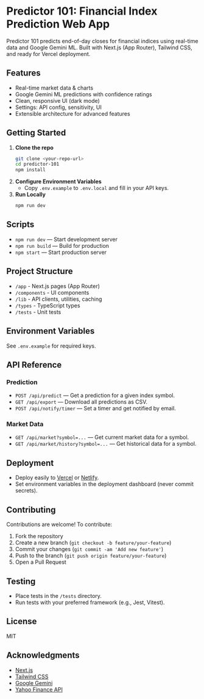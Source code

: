 # Predictor 101: Financial Index Prediction Web App

Predictor 101 predicts end-of-day closes for financial indices using real-time data and Google Gemini ML. Built with Next.js (App Router), Tailwind CSS, and ready for Vercel deployment.

## Features
- Real-time market data & charts
- Google Gemini ML predictions with confidence ratings
- Clean, responsive UI (dark mode)
- Settings: API config, sensitivity, UI
- Extensible architecture for advanced features

## Getting Started

1. **Clone the repo**
    ```bash
    git clone <your-repo-url>
    cd predictor-101
    npm install
    ```
2. **Configure Environment Variables**
    - Copy `.env.example` to `.env.local` and fill in your API keys.
3. **Run Locally**
    ```bash
    npm run dev
    ```

## Scripts
- `npm run dev` — Start development server
- `npm run build` — Build for production
- `npm start` — Start production server

## Project Structure
- `/app` - Next.js pages (App Router)
- `/components` - UI components
- `/lib` - API clients, utilities, caching
- `/types` - TypeScript types
- `/tests` - Unit tests

## Environment Variables
See `.env.example` for required keys.

## API Reference
### Prediction
- `POST /api/predict` — Get a prediction for a given index symbol.
- `GET /api/export` — Download all predictions as CSV.
- `POST /api/notify/timer` — Set a timer and get notified by email.

### Market Data
- `GET /api/market?symbol=...` — Get current market data for a symbol.
- `GET /api/market/history?symbol=...` — Get historical data for a symbol.

## Deployment
- Deploy easily to [Vercel](https://vercel.com/) or [Netlify](https://www.netlify.com/).
- Set environment variables in the deployment dashboard (never commit secrets).

## Contributing
Contributions are welcome! To contribute:
1. Fork the repository
2. Create a new branch (`git checkout -b feature/your-feature`)
3. Commit your changes (`git commit -am 'Add new feature'`)
4. Push to the branch (`git push origin feature/your-feature`)
5. Open a Pull Request

## Testing
- Place tests in the `/tests` directory.
- Run tests with your preferred framework (e.g., Jest, Vitest).

## License
MIT

## Acknowledgments
- [Next.js](https://nextjs.org/)
- [Tailwind CSS](https://tailwindcss.com/)
- [Google Gemini](https://ai.google.dev/gemini-api/docs)
- [Yahoo Finance API](https://finance.yahoo.com/)
